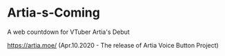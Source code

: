 # Artia-s-Coming
A web countdown for VTuber Artia's Debut </br>

https://artia.moe/ (Apr.10.2020 - The release of Artia Voice Button Project)

